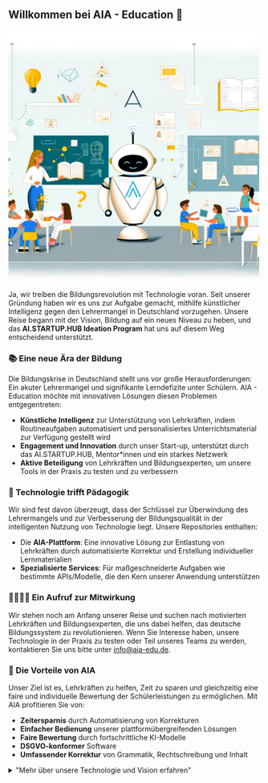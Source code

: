## Willkommen bei AIA - Education 👋

<img src="./aia-education-ilustration.webp" width="500">

Ja, wir treiben die Bildungsrevolution mit Technologie voran. Seit unserer Gründung haben wir es uns zur Aufgabe gemacht, mithilfe künstlicher Intelligenz gegen den Lehrermangel in Deutschland vorzugehen. Unsere Reise begann mit der Vision, Bildung auf ein neues Niveau zu heben, und das **AI.STARTUP.HUB Ideation Program** hat uns auf diesem Weg entscheidend unterstützt.

### 📚 Eine neue Ära der Bildung

Die Bildungskrise in Deutschland stellt uns vor große Herausforderungen: Ein akuter Lehrermangel und signifikante Lerndefizite unter Schülern. AIA - Education möchte mit innovativen Lösungen diesen Problemen entgegentreten:

- **Künstliche Intelligenz** zur Unterstützung von Lehrkräften, indem Routineaufgaben automatisiert und personalisiertes Unterrichtsmaterial zur Verfügung gestellt wird
- **Engagement und Innovation** durch unser Start-up, unterstützt durch das AI.STARTUP.HUB, Mentor*innen und ein starkes Netzwerk
- **Aktive Beteiligung** von Lehrkräften und Bildungsexperten, um unsere Tools in der Praxis zu testen und zu verbessern

### 🤖 Technologie trifft Pädagogik

Wir sind fest davon überzeugt, dass der Schlüssel zur Überwindung des Lehrermangels und zur Verbesserung der Bildungsqualität in der intelligenten Nutzung von Technologie liegt. Unsere Repositories enthalten:

- Die **AIA-Plattform**: Eine innovative Lösung zur Entlastung von Lehrkräften durch automatisierte Korrektur und Erstellung individueller Lernmaterialien
- **Spezialisierte Services**: Für maßgeschneiderte Aufgaben wie bestimmte APIs/Modelle, die den Kern unserer Anwendung unterstützen

### 👨‍🏫👩‍🏫 Ein Aufruf zur Mitwirkung

Wir stehen noch am Anfang unserer Reise und suchen nach motivierten Lehrkräften und Bildungsexperten, die uns dabei helfen, das deutsche Bildungssystem zu revolutionieren. Wenn Sie Interesse haben, unsere Technologie in der Praxis zu testen oder Teil unseres Teams zu werden, kontaktieren Sie uns bitte unter info@aia-edu.de.

### 🌈 Die Vorteile von AIA

Unser Ziel ist es, Lehrkräften zu helfen, Zeit zu sparen und gleichzeitig eine faire und individuelle Bewertung der Schülerleistungen zu ermöglichen. Mit AIA profitieren Sie von:

- **Zeitersparnis** durch Automatisierung von Korrekturen
- **Einfacher Bedienung** unserer plattformübergreifenden Lösungen
- **Faire Bewertung** durch fortschrittliche KI-Modelle
- **DSGVO-konformer** Software
- **Umfassender Korrektur** von Grammatik, Rechtschreibung und Inhalt

<details> 
	<summary>"Mehr über unsere Technologie und Vision erfahren"</summary>
	<br>
	<ul>
		<li>Unsere Entwicklung basiert auf fortschrittlicher KI, die speziell für den Bildungsbereich angepasst ist.</li>
		<li>Wir arbeiten interdisziplinär und integrieren Expertise aus Pädagogik, Technologie und Design, um die besten Lösungen zu schaffen.</li>
		<li>Die Feedbacks von Lehrkräften sind uns besonders wichtig, um unsere Produkte kontinuierlich zu verbessern und an die Bedürfnisse anzupassen.</li>
	</ul>
</details>
